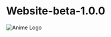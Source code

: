 # Website-beta-1.0.0

![Anime Logo]([https://path/to/your/animated-logo.gif](https://www.google.com/search?client=ms-android-xiaomi-rvo3&sca_esv=8e51937e604c7cc8&sxsrf=AHTn8zrHTzrVRtoRX0CoL0XEjO1Qs6onWw:1737631117056&q=anime&udm=2&fbs=ABzOT_CWdhQLP1FcmU5B0fn3xuWpA-dk4wpBWOGsoR7DG5zJBpcx8kZB4NRoUjdgt8WwoMvlShZUHgaGO_QEj-dLI1_vAqr2MQi6DakG0RFuAkZdueq9WzhD4LORLkUZUCbjDxShEne3fP19emP6r0-eCV9iweZXHCIJOgEllsmOwDCL0D6JZFMeDZE_byvwlBVGG5XP65VLjCkdLO8FrCtpRh-aTz-CDw&sa=X&ved=2ahUKEwjzj-6r3IuLAxUfSGwGHfbVK6QQtKgLegQIFBAB&biw=364&bih=703&dpr=2.75#vhid=bTHoKmeMlFZ3wM&vssid=mosaic))

<!--
**Ezaa777/Ezaa777** is a ✨ _special_ ✨ repository because its `README.md` (this file) appears on your GitHub profile.

Here are some ideas to get you started:

- 🔭 I’m currently working on ...
- 🌱 I’m currently learning ...
- 👯 I’m looking to collaborate on ...
- 🤔 I’m looking for help with ...
- 💬 Ask me about ...
- 📫 How to reach me: ...
- 😄 Pronouns: ...
- ⚡ Fun fact: ...
-->
